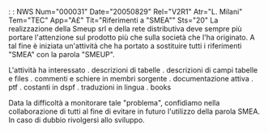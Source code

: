  :  : NWS Num="000031" Date="20050829" Rel="V2R1" Atr="L. Milani" Tem="TEC" App="A£" Tit="Riferimenti a "SMEA"" Sts="20"
La realizzazione della Smeup srl e della rete distributiva deve sempre più portare l'attenzione sul
prodotto più che sulla società che l'ha originato. A tal fine è iniziata un'attività che ha portato
a sostituire tutti i riferimenti "SMEA" con la parola "SMEUP".

L'attività ha interessato
. descrizioni di tabelle
. descrizioni di campi tabelle e files
. commenti e schiere in membri sorgente
. documentazione attiva
. ptf
. costanti in dspf
. traduzioni in lingua
. books

Data la difficoltà a monitorare tale "problema", confidiamo nella collaborazione di tutti al fine di
evitare in futuro l'utilizzo della parola SMEA. In caso di dubbio rivolgersi allo sviluppo.
